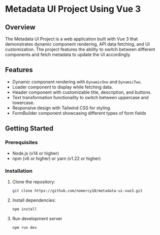 # Metadata UI Project Using Vue 3

## Overview

The Metadata UI Project is a web application built with Vue 3 that demonstrates dynamic component rendering, API data fetching, and UI customization. The project features the ability to switch between different components and fetch metadata to update the UI accordingly.

## Features

- Dynamic component rendering with `DynamicOne` and `DynamicTwo`.
- Loader component to display while fetching data.
- Header component with customizable title, description, and buttons.
- Text transformation functionality to switch between uppercase and lowercase.
- Responsive design with Tailwind CSS for styling.
- FormBuilder component showcasing different types of form fields

## Getting Started

### Prerequisites

- Node.js (v14 or higher)
- npm (v6 or higher) or yarn (v1.22 or higher)

### Installation

1. Clone the repository:
   ```bash
   git clone https://github.com/nomercy10/metadata-ui-vue3.git

2. Install dependencies:
   ```bash
   npm install

3. Run development server
   ```bash
   npm run dev